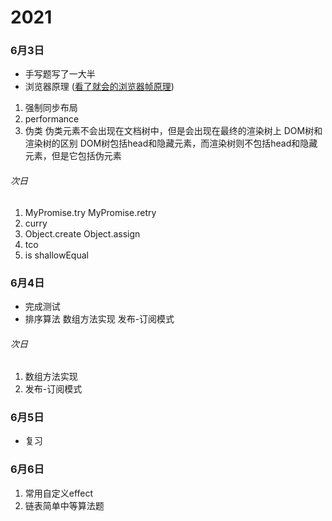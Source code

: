 # 2021

### 6月3日

* 手写题写了一大半
* 浏览器原理 ([看了就会的浏览器帧原理](https://mp.weixin.qq.com/s/nMp8j2VnwllLzS8PVJnecQ))

1. 强制同步布局
2. performance
3. 伪类
  伪类元素不会出现在文档树中，但是会出现在最终的渲染树上
  DOM树和渲染树的区别
  DOM树包括head和隐藏元素，而渲染树则不包括head和隐藏元素，但是它包括伪元素

###### 次日

1. MyPromise.try MyPromise.retry
2. curry
3. Object.create Object.assign
3. tco
4. is shallowEqual

### 6月4日

* 完成测试
* 排序算法 数组方法实现 发布-订阅模式

###### 次日

1. 数组方法实现
2. 发布-订阅模式

### 6月5日

* 复习

### 6月6日

1. 常用自定义effect
2. 链表简单中等算法题


